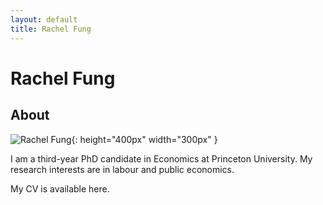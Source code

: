 ```yaml
---
layout: default
title: Rachel Fung
---
```

<div class="blurb">
	<h1>Rachel Fung</h1>
</div>


## About
![Rachel Fung](https://rachelylfung.github.io/assets/headshot.jpg){: height="400px" width="300px" }

I am a third-year PhD candidate in Economics at Princeton University. My research interests are in labour and public economics.

My CV is available here.

